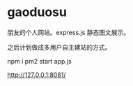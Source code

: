 # gaoduosu

朋友的个人网站。express.js 静态图文展示。

之后计划做成多用户自主建站的方式。


npm i
pm2 start app.js

http://127.0.0.1:8081/
